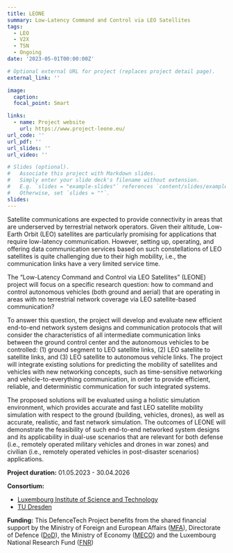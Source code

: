 ```yaml
---
title: LEONE
summary: Low-Latency Command and Control via LEO Satellites
tags:
  - LEO
  - V2X
  - TSN
  - Ongoing
date: '2023-05-01T00:00:00Z'

# Optional external URL for project (replaces project detail page).
external_link: ''

image:
  caption: 
  focal_point: Smart

links:
  - name: Project website
    url: https://www.project-leone.eu/
url_code: ''
url_pdf: ''
url_slides: ''
url_video: ''

# Slides (optional).
#   Associate this project with Markdown slides.
#   Simply enter your slide deck's filename without extension.
#   E.g. `slides = "example-slides"` references `content/slides/example-slides.md`.
#   Otherwise, set `slides = ""`.
slides: 
---
```


Satellite communications are expected to provide connectivity in areas that are underserved by terrestrial network operators.
Given their altitude, Low-Earth Orbit (LEO) satellites are particularly promising for applications that require low-latency communication.
However, setting up, operating, and offering data communication services based on such constellations of LEO satellites is quite challenging due to their high mobility, i.e., the communication links have a very limited service time.

The “Low-Latency Command and Control via LEO Satellites” (LEONE) project will focus on a specific research question: how to command and control autonomous vehicles (both ground and aerial) that are operating in areas with no terrestrial network coverage via LEO satellite-based communication?

To answer this question, the project will develop and evaluate new efficient end-to-end network system designs and communication protocols that will consider the characteristics of all intermediate communication links between the ground control center and the autonomous vehicles to be controlled: (1) ground segment to LEO satellite links, (2) LEO satellite to satellite links, and (3) LEO satellite to autonomous vehicle links.
The project will integrate existing solutions for predicting the mobility of satellites and vehicles with new networking concepts, such as time-sensitive networking and vehicle-to-everything communication, in order to provide efficient, reliable, and deterministic communication for such integrated systems.

The proposed solutions will be evaluated using a holistic simulation environment, which provides accurate and fast LEO satellite mobility simulation with respect to the ground (building, vehicles, drones), as well as accurate, realistic, and fast network simulation.
The outcomes of LEONE will demonstrate the feasibility of such end-to-end networked system designs and its applicability in dual-use scenarios that are relevant for both defense (i.e., remotely operated military vehicles and drones in war zones) and civilian (i.e., remotely operated vehicles in post-disaster scenarios) applications.

<i class="fa-solid fa-calendar-days"></i> **Project duration:** 01.05.2023 - 30.04.2026

<i class="fa-solid fa-people-group"></i> **Consortium:**  
- [Luxembourg Institute of Science and Technology](https://www.list.lu/)
- [TU Dresden](https://www.cms-labs.org/)

<i class="fa-solid fa-money-bill"></i> **Funding:** This DefenceTech Project benefits from the shared financial support by the Ministry of Foreign and European Affairs ([MFA](https://maee.gouvernement.lu/en.html)), Directorate of Defence ([DoD](https://defense.gouvernement.lu/en.html)), the Ministry of Economy ([MECO](https://meco.gouvernement.lu/en.html)) and the Luxembourg National Research Fund ([FNR](https://www.fnr.lu/))